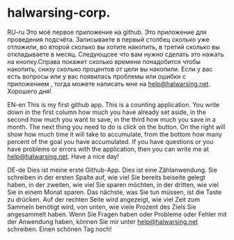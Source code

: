 # halwarsing-corp.
RU-ru Это моё первое приложение на github. Это приложение для проведения подсчёта. Записываете в первый столбец сколько уже отложили, во второй сколько вы хотите накопить, в третий сколько вы откладываете в месяц. Следующсее что вам нужно сделать это нажать на кнопку.Справа покажет сколько времени понадобится чтобы накопить, снизу сколько процентов от цели вы накопили. Если у вас есть вопросы или у вас появилась проблемы или ошибки с приложением , тогда можете написать мне на help@halwarsing.net. Хорошего дня!

EN-en This is my first github app.  This is a counting application.  You write down in the first column how much you have already set aside, in the second how much you want to save, in the third how much you save in a month.  The next thing you need to do is click on the button. On the right will show how much time it will take to accumulate, from the bottom how many percent of the goal you have accumulated. If you have questions or you have problems or errors with the application, then you can write me at help@halwarsing.net. Have a nice day!

DE-de Dies ist meine erste Github-App.  Dies ist eine Zählanwendung.  Sie schreiben in der ersten Spalte auf, wie viel Sie bereits beiseite gelegt haben, in der zweiten, wie viel Sie sparen möchten, in der dritten, wie viel Sie in einem Monat sparen.  Das nächste, was Sie tun müssen, ist die Taste zu drücken. Auf der rechten Seite wird angezeigt, wie viel Zeit zum Sammeln benötigt wird, von unten, wie viele Prozent des Ziels Sie angesammelt haben. Wenn Sie Fragen haben oder Probleme oder Fehler mit der Anwendung haben, können Sie mir unter help@halwarsing.net schreiben. Einen schönen Tag noch!
